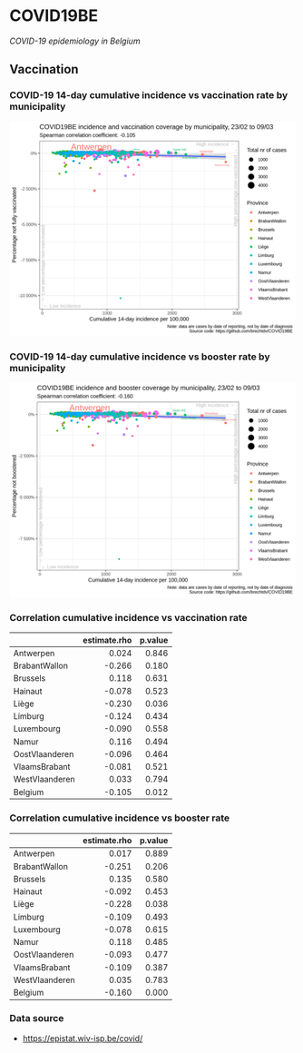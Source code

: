 
# COVID19BE

*COVID-19 epidemiology in Belgium*

## Vaccination

### COVID-19 14-day cumulative incidence vs vaccination rate by municipality

![](covid19be-vaccination.png)

### COVID-19 14-day cumulative incidence vs booster rate by municipality

![](covid19be-vaccination-booster.png)

### Correlation cumulative incidence vs vaccination rate

|                | estimate.rho | p.value |
| :------------- | -----------: | ------: |
| Antwerpen      |        0.024 |   0.846 |
| BrabantWallon  |      \-0.266 |   0.180 |
| Brussels       |        0.118 |   0.631 |
| Hainaut        |      \-0.078 |   0.523 |
| Liège          |      \-0.230 |   0.036 |
| Limburg        |      \-0.124 |   0.434 |
| Luxembourg     |      \-0.090 |   0.558 |
| Namur          |        0.116 |   0.494 |
| OostVlaanderen |      \-0.096 |   0.464 |
| VlaamsBrabant  |      \-0.081 |   0.521 |
| WestVlaanderen |        0.033 |   0.794 |
| Belgium        |      \-0.105 |   0.012 |

### Correlation cumulative incidence vs booster rate

|                | estimate.rho | p.value |
| :------------- | -----------: | ------: |
| Antwerpen      |        0.017 |   0.889 |
| BrabantWallon  |      \-0.251 |   0.206 |
| Brussels       |        0.135 |   0.580 |
| Hainaut        |      \-0.092 |   0.453 |
| Liège          |      \-0.228 |   0.038 |
| Limburg        |      \-0.109 |   0.493 |
| Luxembourg     |      \-0.078 |   0.615 |
| Namur          |        0.118 |   0.485 |
| OostVlaanderen |      \-0.093 |   0.477 |
| VlaamsBrabant  |      \-0.109 |   0.387 |
| WestVlaanderen |        0.035 |   0.783 |
| Belgium        |      \-0.160 |   0.000 |

### Data source

  - <https://epistat.wiv-isp.be/covid/>
